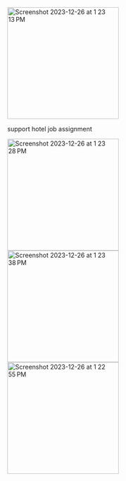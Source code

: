 <img width="253" alt="Screenshot 2023-12-26 at 1 23 13 PM" src="https://github.com/omar11698/hotelcardsforsupporthotel/assets/69009750/f747bc30-2ba0-4d63-9ec1-4f9b85bc0950">

support hotel job assignment

<img width="253" alt="Screenshot 2023-12-26 at 1 23 28 PM" src="https://github.com/omar11698/hotelcardsforsupporthotel/assets/69009750/13bd25d7-281d-46fc-87d1-b8ec3cfc27fe">


<img width="253" alt="Screenshot 2023-12-26 at 1 23 38 PM" src="https://github.com/omar11698/hotelcardsforsupporthotel/assets/69009750/544686d9-4585-4766-b23d-82e707d21f8c">



<img width="253" alt="Screenshot 2023-12-26 at 1 22 55 PM" src="https://github.com/omar11698/hotelcardsforsupporthotel/assets/69009750/b017704a-855c-4e6b-ab20-5e64b1bec9d7">
